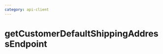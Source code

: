 ```yaml
---
category: api-client
---
```


# getCustomerDefaultShippingAddressEndpoint

<!-- PLACEHOLDER_DESCRIPTION -->
